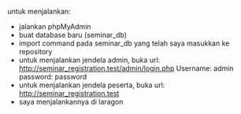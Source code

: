 untuk menjalankan:
- jalankan phpMyAdmin
- buat database baru (seminar_db)
- import command pada seminar_db yang telah saya masukkan ke repository 
- untuk menjalankan jendela admin, buka url: http://seminar_registration.test/admin/login.php
  Username: admin
  password: password
- untuk menjalankan jendela peserta, buka url: http://seminar_registration.test
- saya menjalankannya di laragon
